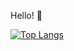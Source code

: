 Hello! 👋

[![Top Langs](https://github-readme-stats.vercel.app/api/top-langs/?username=krwg&layout=compact&theme=vision-friendly-white)](https://github.com/anuraghazra/github-readme-stats)

